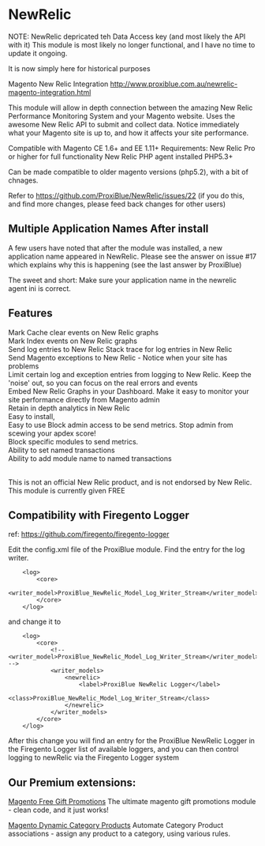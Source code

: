 NewRelic
========

NOTE: NewRelic depricated teh Data Access key (and most likely the API with it)
This module is most likely no longer functional, and I have no time to update it ongoing. 

It is now simply here for historical purposes


Magento New Relic Integration
http://www.proxiblue.com.au/newrelic-magento-integration.html

This module will allow in depth connection between the amazing New Relic Performance Monitoring System and your Magento website. 
Uses the awesome New Relic API to submit and collect data.
Notice immediately what your Magento site is up to, and how it affects your site performance.

Compatible with Magento CE 1.6+ and EE 1.11+
Requirements:
New Relic Pro or higher for full functionality
New Relic PHP agent installed
PHP5.3+

Can be made compatible to older magento versions (php5.2), with a bit of chnages.

Refer to https://github.com/ProxiBlue/NewRelic/issues/22 (if you do this, and find more changes, please feed back changes for other users)

Multiple Application Names After install
----------------------------------------

A few users have noted that after the module was installed, a new application name appeared in NewRelic.
Please see the answer on issue #17 which explains why this is happening (see the last answer by ProxiBlue)

The sweet and short: Make sure your application name in the newrelic agent ini is correct.


Features
--------
Mark Cache clear events on New Relic graphs <br/>
Mark Index events on New Relic graphs <br/>
Send log entries to New Relic Stack trace for log entries in New Relic <br/>
Send Magento exceptions to New Relic - Notice when your site has problems <br/>
Limit certain log and exception entries from logging to New Relic. Keep the 'noise' out, so you can focus on the real errors and events <br/>
Embed New Relic Graphs in your Dashboard. Make it easy to monitor your site performance directly from Magento admin <br/>
Retain in depth analytics in New Relic <br/>
Easy to install, <br/>
Easy to use Block admin access to be send metrics. Stop admin from scewing your apdex score! <br/>
Block specific modules to send metrics. <br/>
Ability to set named transactions <br/>
Ability to add module name to named transactions</br>
<br/>

This is not an official New Relic product, and is not endorsed by New Relic. This module is currently given FREE
</br>

Compatibility with Firegento Logger
------------------------------------
ref: https://github.com/firegento/firegento-logger

Edit the config.xml file of the ProxiBlue module.
Find the entry for the log writer.

        <log>
            <core>
                <writer_model>ProxiBlue_NewRelic_Model_Log_Writer_Stream</writer_model>
            </core>
        </log>

and change it to 

        <log>
            <core>
                <!-- <writer_model>ProxiBlue_NewRelic_Model_Log_Writer_Stream</writer_model> -->
                <writer_models>
                    <newrelic>
                        <label>ProxiBlue NewRelic Logger</label>
                        <class>ProxiBlue_NewRelic_Model_Log_Writer_Stream</class>
                    </newrelic>
                </writer_models>
            </core>
        </log>
        
After this change you will find an entry for the ProxiBlue NewRelic Logger in the Firegento Logger list of available loggers, and you can then control logging to newRelic via the Firegento Logger system


Our Premium extensions:
----------------------
[Magento Free Gift Promotions](http://www.proxiblue.com.au/magento-gift-promotions.html "Magento Free Gift Promotions")
The ultimate magento gift promotions module - clean code, and it just works!

[Magento Dynamic Category Products](http://www.proxiblue.com.au/magento-dynamic-category-products.html "Magento Dynamic Category Products")
Automate Category Product associations - assign any product to a category, using various rules.

